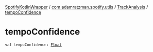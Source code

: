 [SpotifyKotlinWrapper](../../index.md) / [com.adamratzman.spotify.utils](../index.md) / [TrackAnalysis](index.md) / [tempoConfidence](./tempo-confidence.md)

# tempoConfidence

`val tempoConfidence: `[`Float`](https://kotlinlang.org/api/latest/jvm/stdlib/kotlin/-float/index.html)